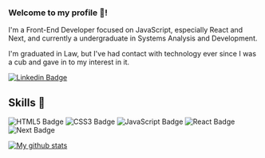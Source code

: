 ### Welcome to my profile 👋!

I'm a Front-End Developer focused on JavaScript, especially React and Next, and currently a undergraduate in Systems Analysis and Development.

I'm graduated in Law, but I've had contact with technology ever since I was a cub and gave in to my interest in it.

[![Linkedin Badge](https://img.shields.io/badge/-LinkedIn-blue?logo=Linkedin&logoColor=white&link=https://www.linkedin.com/in/mhelena-gstvz/)](https://www.linkedin.com/in/gstvz/)

## Skills 🚀
![HTML5 Badge](https://img.shields.io/badge/HTML5-E34F26?style=for-the-badge&logo=html5&logoColor=white)
![CSS3 Badge](https://img.shields.io/badge/CSS3-1572B6?style=for-the-badge&logo=css3&logoColor=white)
![JavaScript Badge](https://img.shields.io/badge/JavaScript-323330?style=for-the-badge&logo=javascript&logoColor=F7DF1E)
![React Badge](https://img.shields.io/badge/react%20-%2320232a.svg?&style=for-the-badge&logo=react&logoColor=%2361DAFB)
![Next Badge](https://img.shields.io/badge/next.js-000000?style=for-the-badge&logo=next.js&logoColor=white)

<a href="https://github.com/anuraghazra/github-readme-stats">
  <img align="center" src="https://github-readme-stats.anuraghazra1.vercel.app/api?username=gstvz&show_icons=true&line_height=27&include_all_commits=true" alt="My github stats" />
</a>  
